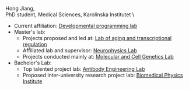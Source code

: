 Hong Jiang, \
PhD student, Medical Sciences, Karolinska Institutet \
- Current affiliation: [Developmental programming lab](https://www.thedenglab.org/)
- Master's lab:
  - Projects proposed and led at: [Lab of aging and transcriptional regulation](http://staff.ustc.edu.cn/~songxy5/work.html)
  - Affiliated lab and supervisor: [Neurophysics Lab](http://neurophysics.ustc.edu.cn/main.htm)
  - Projects conducted mainly at: [Molecular and Cell Genetics Lab](https://mcg.ustc.edu.cn/)
- Bachelor's Lab:
  - Top talented project lab: [Antibody Engineering Lab](https://www.researchgate.net/lab/Min-Wang-Lab)
  - Proposed inter-university research project lab: [Biomedical Physics Institute](https://biophy.nju.edu.cn/English/Members/Faculty/20201026/i148921.html)
